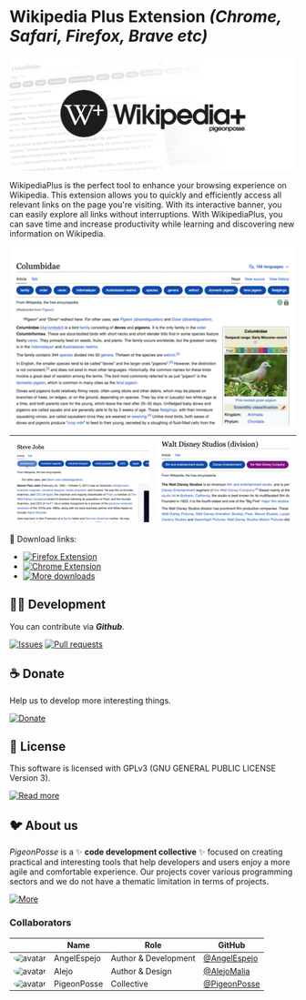 <!--

██████╗ ██╗ ██████╗ ███████╗ ██████╗ ███╗   ██╗
██╔══██╗██║██╔════╝ ██╔════╝██╔═══██╗████╗  ██║
██████╔╝██║██║  ███╗█████╗  ██║   ██║██╔██╗ ██║
██╔═══╝ ██║██║   ██║██╔══╝  ██║   ██║██║╚██╗██║
██║     ██║╚██████╔╝███████╗╚██████╔╝██║ ╚████║
╚═╝     ╚═╝ ╚═════╝ ╚══════╝ ╚═════╝ ╚═╝  ╚═══╝

██████╗  ██████╗ ███████╗███████╗███████╗
██╔══██╗██╔═══██╗██╔════╝██╔════╝██╔════╝
██████╔╝██║   ██║███████╗███████╗█████╗
██╔═══╝ ██║   ██║╚════██║╚════██║██╔══╝
██║     ╚██████╔╝███████║███████║███████╗
╚═╝      ╚═════╝ ╚══════╝╚══════╝╚══════╝

█████╗█████╗█████╗█████╗█████╗█████╗█████╗█████╗
╚════╝╚════╝╚════╝╚════╝╚════╝╚════╝╚════╝╚════╝

██╗    ██╗██╗██╗  ██╗██╗██████╗ ███████╗██████╗ ██╗ █████╗
██║    ██║██║██║ ██╔╝██║██╔══██╗██╔════╝██╔══██╗██║██╔══██╗
██║ █╗ ██║██║█████╔╝ ██║██████╔╝█████╗  ██║  ██║██║███████║
██║███╗██║██║██╔═██╗ ██║██╔═══╝ ██╔══╝  ██║  ██║██║██╔══██║
╚███╔███╔╝██║██║  ██╗██║██║     ███████╗██████╔╝██║██║  ██║
 ╚══╝╚══╝ ╚═╝╚═╝  ╚═╝╚═╝╚═╝     ╚══════╝╚═════╝ ╚═╝╚═╝  ╚═╝

██████╗ ██╗     ██╗   ██╗███████╗
██╔══██╗██║     ██║   ██║██╔════╝
██████╔╝██║     ██║   ██║███████╗
██╔═══╝ ██║     ██║   ██║╚════██║
██║     ███████╗╚██████╔╝███████║
╚═╝     ╚══════╝ ╚═════╝ ╚══════╝

CREATED BY ANGELO
DEVELOPED BY PIGEONPOSSE

 -->

# Wikipedia Plus Extension _(Chrome, Safari, Firefox, Brave etc)_

![HEADER Wikipedia Plus](docs/banner.png)

WikipediaPlus is the perfect tool to enhance your browsing experience on Wikipedia. This extension allows you to quickly and efficiently access all relevant links on the page you're visiting. With its interactive banner, you can easily explore all links without interruptions. With WikipediaPlus, you can save time and increase productivity while learning and discovering new information on Wikipedia.

![PIC Wikipedia Plus](docs/pic-2.png)

| ![PIC Wikipedia Plus](docs/pic-1.png) | ![PIC Wikipedia Plus](docs/pic-3.png) |
| ------------------------- | ------------------------- |

🧩 Download links:

- [![Firefox Extension](https://img.shields.io/badge/Firefox-grey?style=flat-square)](https://addons.mozilla.org/es/firefox/addon/wikipediaplus/)
- [![Chrome Extension](https://img.shields.io/badge/Chrome-grey?style=flat-square)](https://chrome.google.com/webstore/detail/wikipedia-%20/nnkleafalbcmeamobndfmcjhphipnnaj)
- [![More downloads](https://img.shields.io/badge/Download-grey?style=flat-square)](https://github.com/pigeonposse/wikipediaplus/releases/latest)

## 👨‍💻 Development

You can contribute via **_Github_**.

[![Issues](https://img.shields.io/badge/Issues-grey?style=flat-square)](https://github.com/pigeonposse/wikipediaplus/issues)
[![Pull requests](https://img.shields.io/badge/Pulls-grey?style=flat-square)](https://github.com/pigeonposse/wikipediaplus/pulls)

## ☕ Donate

Help us to develop more interesting things.

[![Donate](https://img.shields.io/badge/Donate-grey?style=flat-square)](https://pigeonposse.com/?popup=donate)

## 📜 License

This software is licensed with GPLv3 (GNU GENERAL PUBLIC LICENSE Version 3).

[![Read more](https://img.shields.io/badge/Read-more-grey?style=flat-square)](https://github.com/pigeonposse/wikipediaplus/blob/main/LICENSE)

## 🐦 About us

_PigeonPosse_ is a ✨ **code development collective** ✨ focused on creating practical and interesting tools that help developers and users enjoy a more agile and comfortable experience. Our projects cover various programming sectors and we do not have a thematic limitation in terms of projects.

[![More](https://img.shields.io/badge/Read-more-grey?style=flat-square)](https://github.com/PigeonPosse/PigeonPosse)

### Collaborators

|                                                                                    | Name        | Role         | GitHub                                         |
| ---------------------------------------------------------------------------------- | ----------- | ------------ | ---------------------------------------------- |
| <img src="https://github.com/AngelEspejo.png?size=72" style="border-radius:100%" alt="avatar"/> | AngelEspejo | Author & Development      | [@AngelEspejo](https://github.com/AngelEspejo) |
| <img src="<https://github.com/AlejoMalia.png?size=72>" alt="avatar" style="border-radius:100%"/>   | Alejo      | Author & Design      | [@AlejoMalia](https://github.com/AlejoMalia) |
| <img src="<https://github.com/PigeonPosse.png?size=72>" alt="avatar" style="border-radius:100%"/> | PigeonPosse | Collective   | [@PigeonPosse](https://github.com/PigeonPosse) |
